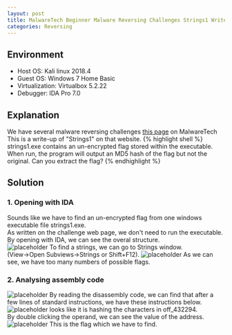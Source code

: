 ```yaml
---
layout: post
title: MalwareTech Beginner Malware Reversing Challenges Strings1 Writeup
categories: Reversing
---
```


## Environment
* Host OS: Kali linux 2018.4
* Guest OS: Windows 7 Home Basic
* Virtualization: Virtualbox 5.2.22 
* Debugger: IDA Pro 7.0

## Explanation
We have several malware reversing challenges <a href="https://www.malwaretech.com/beginner-malware-reversing-challenges">this page</a> on MalwareTech<br>
This is a write-up of "Strings1" on that website.
{% highlight shell %}
strings1.exe contains an un-encrypted flag stored within the executable. When run, the program will output an MD5 hash of the flag but not the original. Can you extract the flag?
{% endhighlight %}

## Solution
### 1. Opening with IDA
Sounds like we have to find an un-encrypted flag from one windows executable file strings1.exe.<br>
As written on the challenge web page, we don't need to run the executable.<br>
By opening with IDA, we can see the overal structure.<br>
![placeholder](https://media.githubusercontent.com/media/inar1/inar1.github.io/master/public/images/2019-02-10/2019-02-09-21-27-04.png)
To find a strings, we can go to Strings window.<br>
(View->Open Subviews->Strings or Shift+F12).
![placeholder](https://media.githubusercontent.com/media/inar1/inar1.github.io/master/public/images/2019-02-10/2019-02-09-22-03-05.png)
As we can see, we have too many numbers of possible flags.

### 2. Analysing assembly code
![placeholder](https://media.githubusercontent.com/media/inar1/inar1.github.io/master/public/images/2019-02-10/2019-02-09-21-44-17.png)
By reading the disassembly code, we can find that after a few lines of standard instructions, we have these instructions below.<br>
![placeholder](https://media.githubusercontent.com/media/inar1/inar1.github.io/master/public/images/2019-02-10/2019-02-09-21-55-30.png)
looks like it is hashing the characters in off_432294.<br>
By double clicking the operand, we can see the value of the address.
![placeholder](https://media.githubusercontent.com/media/inar1/inar1.github.io/master/public/images/2019-02-10/2019-02-09-22-00-16.png)
This is the flag which we have to find.
